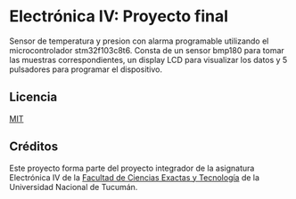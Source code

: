 # Electrónica IV: Proyecto final

Sensor de temperatura y presion con alarma programable utilizando el microcontrolador stm32f103c8t6. Consta de un sensor bmp180 para tomar las muestras correspondientes, un display LCD para visualizar los datos y 5 pulsadores para programar el dispositivo.


## Licencia

[MIT](https://choosealicense.com/licenses/mit/)

## Créditos

Este proyecto forma parte del proyecto integrador de la asignatura Electrónica IV de la [Facultad de Ciencias Exactas y Tecnología](https://www.facet.unt.edu.ar/) de la Universidad Nacional de Tucumán.


